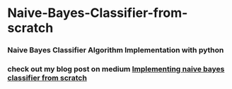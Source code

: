 # Naive-Bayes-Classifier-from-scratch
### Naive Bayes Classifier Algorithm Implementation with python

### check out my blog post on medium [Implementing naive bayes classifier from scratch](https://medium.com/@iuliia.stanina/implementing-naive-bayes-algorithm-from-scratch-python-c6880cfc9c41) 

